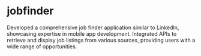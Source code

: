 # jobfinder

Developed a comprehensive job finder application similar to LinkedIn, showcasing expertise in mobile app development.
Integrated APIs to retrieve and display job listings from various sources, providing users with a wide range of opportunities.
